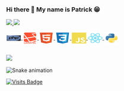 ### Hi there 👋 My name is Patrick 😁

<div>
  <a href="https://github.com/patrickmaciel">
  <img height="180em" src="https://github-readme-stats.vercel.app/api?username=patrickmaciel&show_icons=true&theme=merko &include_all_commits=true&count_private=true"/>
  <img height="180em" src="https://github-readme-stats.vercel.app/api/top-langs/?username=patrickmaciel&layout=compact&langs_count=7&theme=merko "/>
</div>
<div style="display: inline_block"><br>
  <img align="center" alt="Patrick Maciel - PHP" height="30" width="40" src="https://raw.githubusercontent.com/devicons/devicon/master/icons/php/php-original.svg">
  <img align="center" alt="Patrick Maciel - Laravel" height="30" width="40" src="https://raw.githubusercontent.com/devicons/devicon/master/icons/laravel/laravel-plain-wordmark.svg">
  <img align="center" alt="Patrick Maciel - HTML" height="30" width="40" src="https://raw.githubusercontent.com/devicons/devicon/master/icons/html5/html5-original.svg">
  <img align="center" alt="Patrick Maciel - CSS" height="30" width="40" src="https://raw.githubusercontent.com/devicons/devicon/master/icons/css3/css3-original.svg">
  <img align="center" alt="Patrick Maciel - Js" height="30" width="40" src="https://raw.githubusercontent.com/devicons/devicon/master/icons/javascript/javascript-plain.svg">
  <img align="center" alt="Patrick Maciel - React" height="30" width="40" src="https://raw.githubusercontent.com/devicons/devicon/master/icons/react/react-original.svg">
  <img align="center" alt="Patrick Maciel - Python" height="30" width="40" src="https://raw.githubusercontent.com/devicons/devicon/master/icons/python/python-original.svg">
</div> 
  
  ##
 
  <a href="https://www.linkedin.com/in/patrickmaciel" target="_blank">
    <img src="https://avatars.githubusercontent.com/u/671670?v=4" target="_blank">
  </a> 
 
  ![Snake animation](https://github.com/patrickmaciel/patrickmaciel/blob/output/github-contribution-grid-snake.svg)

[![Visits Badge](https://badges.pufler.dev/visits/patrickmaciel/patrickmaciel)](https://badges.pufler.dev)
